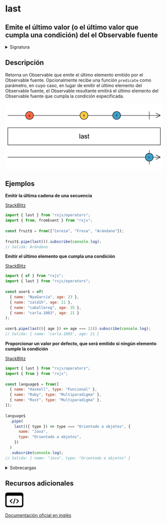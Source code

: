 # last

<h2 class="subtitle"> Emite el último valor (o el último valor que cumpla una condición) del el Observable fuente
</h2>

<details>
<summary>Signatura</summary>

### Firma

`last<T, D>(predicate?: (value: T, index: number, source: Observable<T>) => boolean, defaultValue?: D): OperatorFunction<T, T | D>`

### Parámetros

<table>
<tr><td>predicate</td><td>Opcional. El valor por defecto es <code>undefined</code>.
La condición que el elemento emitido por la fuente debe cumplir.</td></tr>
<tr><td>defaultValue</td><td>Opcional. El valor por defecto es <code>undefined</code>.
El valor por defecto opcional que se emitirá en el caso de que ningún elemento cumpla la condición o si no se emite ningún valor.</td></tr>
</table>

### Retorna

`OperatorFunction<T, T | D>`: Un Observable que emite el último elemento del Observable que cumpla la condición, o un `NoSuchElementException` si no se emite ningún elemento.

### Lanza

`EmptyError` Propaga un `EmptyError` a la _callback_ de error del Observable si este se completa antes de emitir alguna notificación `next`.

`Error` - Se lanza en el caso de que ningún elemento cumple la condición especificada por el Observable fuente.

</details>

## Descripción

Retorna un Observable que emite el último elemento emitido por el Observable fuente. Opcionalmente recibe una función `predicate` como parámetro, en cuyo caso, en lugar de emitir el último elemento del Observable fuente, el Observable resultante emitirá el último elemento del Observable fuente que cumpla la condición especificada.

<img src="assets/images/marble-diagrams/filtering/last.png" alt="Diagrama de canicas del operador last">

## Ejemplos

**Emitir la última cadena de una secuencia**

<a target="_blank" href="https://stackblitz.com/edit/rxjs-last-1?file=index.ts">StackBlitz</a>

```javascript
import { last } from "rxjs/operators";
import { from, fromEvent } from "rxjs";

const fruit$ = from(["Cereza", "Fresa", "Arándano"]);

fruit$.pipe(last()).subscribe(console.log);
// Salida: Arándano
```

**Emitir el último elemento que cumpla una condición**

<a target="_blank" href="https://stackblitz.com/edit/rxjs-last-2?file=index.ts">StackBlitz</a>

```javascript
import { of } from "rxjs";
import { last } from "rxjs/operators";

const user$ = of(
  { name: "NyaGarcía", age: 23 },
  { name: "zaldih", age: 21 },
  { name: "caballerog", age: 35 },
  { name: "carla.1003", age: 21 }
);

user$.pipe(last(({ age }) => age === 21)).subscribe(console.log);
// Salida: { name: 'carla.1003', age: 21 }
```

**Proporcionar un valor por defecto, que será emitido si ningún elemento cumple la condición**

<a target="_blank" href="https://stackblitz.com/edit/rxjs-last-3?file=index.ts">StackBlitz</a>

```javascript
import { last } from "rxjs/operators";
import { from } from "rxjs";

const language$ = from([
  { name: "Haskell", type: "Funcional" },
  { name: "Ruby", type: "Multiparadigma" },
  { name: "Rust", type: "Multiparadigma" },
]);

language$
  .pipe(
    last(({ type }) => type === "Orientado a objetos", {
      name: "Java",
      type: "Orientado a objetos",
    })
  )
  .subscribe(console.log);
// Salida: { name: "Java", type: "Orientado a objetos" }
```

<details>
<summary>Sobrecargas</summary>
<div class="overload-container">

<div class="overload-section">

### Firma

`last(predicate?: null, defaultValue?: D): OperatorFunction<T, T | D>`

### Parámetros

<table>
<tr><td>predicate</td><td>Opcional. El valor por defecto es <code>undefined</code>.
Tipo: <code>null</code>.</td></tr>
<tr><td>defaultValue</td><td>Opcional. El valor por defecto es <code>undefined</code>.
Tipo: <code>D</code>.</td></tr>
</table>

### Retorna

`OperatorFunction<T, T | D>`

</div>

<div class="overload-section">

### Firma

`last(predicate: (value: T, index: number, source: Observable<T>) => value is S, defaultValue?: S): OperatorFunction<T, S>`

### Parámetros

<table>
<tr><td>predicate</td><td>Tipo: <code>(value: T, index: number, source: Observable) => value is S</code>.</td></tr>
<tr><td>defaultValue</td><td>Opcional. El valor por defecto es <code>undefined</code>.
Tipo: <code>S</code>.</td></tr>
</table>

### Retorna

`OperatorFunction<T, S>`

</div>

<div class="overload-section">

### Firma

`last(predicate: (value: T, index: number, source: Observable<T>) => boolean, defaultValue?: D): OperatorFunction<T, T | D>`

### Parámetros

<table>
<tr><td>predicate</td><td>Tipo: <code>(value: T, index: number, source: Observable) => boolean</code>.</td></tr>
<tr><td>defaultValue</td><td>Opcional. El valor por defecto es <code>undefined</code>.
Tipo: <code>D</code>.</td></tr>
</table>

### Retorna

`OperatorFunction<T, T | D>`

</div>

</div>
</details>

<div class="additional-section">

## Recursos adicionales

<a class="source-icon" target="_blank" href="https://github.com/ReactiveX/rxjs/blob/master/src/internal/operators/last.ts">
<img src="assets/icons/source-code.png" alt="Source code">
</a>
</div>

<a target="_blank" href="https://rxjs.dev/api/operators/last">Documentación oficial en inglés</a>
